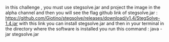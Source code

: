 in this challenge , you must use stegsolve.jar and project the image in the alpha channel and then you will see the flag
github link of stegsolve.jar : https://github.com/Giotino/stegsolve/releases/download/v1.4/StegSolve-1.4.jar
with this link you can install stegsolve.jar and then in your terminal in the directory where the software is installed you run this command : java -jar stegsolve.jar
